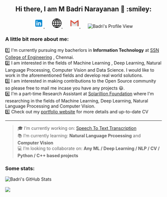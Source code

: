 <h2 align="center"> Hi there, I am M Badri Narayanan 👋 :smiley: </h2>
<p align="center">
    <a href="https://www.linkedin.com/in/mbadrinarayanan" >
        <img alt = "Badri's LinkedIn" width="30px" src="https://raw.githubusercontent.com/MBadriNarayanan/MBadriNarayanan/master/img/LinkedIn.svg">
    </a>
    &nbsp;&nbsp;&nbsp;&nbsp;&nbsp;
    <a href="https://mbadrinarayanan.github.io" >
        <img alt = "Badri's Portfolio Website" width="30px" src="https://raw.githubusercontent.com/MBadriNarayanan/MBadriNarayanan/master/img/internet.svg">
    </a>
    &nbsp;&nbsp;&nbsp;&nbsp;&nbsp;
    <a href="mailto:immbadri3@gmail.com" >
        <img alt = "mahesh's mail" width="30px" src="https://raw.githubusercontent.com/MBadriNarayanan/MBadriNarayanan/master/img/Gmail.svg">
    </a>
    &nbsp;&nbsp;&nbsp;&nbsp;&nbsp;
    <img alt = "Badri's Profile View"  src=https://komarev.com/ghpvc/?username=MBadriNarayanan&color=blue&label=Profile+Views>
</p>

### A little bit more about me:
:one: I'm currently pursuing my bacherlors in **Information Technology** at [SSN College of Engineering](https://www.ssn.edu.in) , Chennai. <br>
:two: I am interested in the fields of Machine Learning , Deep Learning, Natural Language Processing, Computer Vision and Data Science. I would like to work in the aforementioned fields and develop real world solutions.<br>
:three: I am interested in making contributions to the Open Source community so please free to mail me incase you have any projects :smiley:.<br>
:four: I'm a part-time Research Assistant at [Solarillion Foundation](https://solarillionfoundation.org/) where I'm researching in the fields of Machine Learning, Deep Learning, Natural Language Processing and Computer Vision.<br>
:five: Check out my [portfolio website](https://mbadrinarayanan.github.io) for more details and up-to-date CV
<hr>



> :mortar_board: I’m currently working on: [Speech To Text Transcription](https://github.com/MBadriNarayanan/SpeechRecognition)<br>
> :books: I’m currently learning: **Natural Language Prcoessing** and **Computer Vision**<br>
> :computer: I’m looking to collaborate on: **Any ML / Deep Learning / NLP / CV / Python / C++ based projects**<br>

### Some stats:

<p>
<img src="https://github-readme-stats.vercel.app/api?username=MBadriNarayanan&show_icons=true&hide=stars&include_all_commits=true&theme=highcontrast" alt="Badri's GitHub Stats" />
<br>
<br>
<img src="https://github-readme-stats.vercel.app/api/top-langs/?username=MBadriNarayanan&layout=compact&theme=highcontrast" />
</p>
